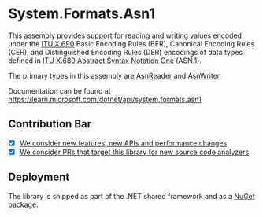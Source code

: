 # System.Formats.Asn1

This assembly provides support for reading and writing values encoded under the [ITU X.690](https://www.itu.int/rec/T-REC-X.690) Basic Encoding Rules (BER), Canonical Encoding Rules (CER), and Distinguished Encoding Rules (DER) encodings of data types defined in [ITU X.680 Abstract Syntax Notation One](https://www.itu.int/rec/T-REC-X.680) (ASN.1).

The primary types in this assembly are [AsnReader](https://learn.microsoft.com/dotnet/api/system.formats.asn1.asnreader) and [AsnWriter](https://learn.microsoft.com/dotnet/api/system.formats.asn1.asnwriter).

Documentation can be found at https://learn.microsoft.com/dotnet/api/system.formats.asn1

## Contribution Bar

- [x] [We consider new features, new APIs and performance changes](../../libraries/README.md#primary-bar)
- [x] [We consider PRs that target this library for new source code analyzers](../../libraries/README.md#secondary-bars)

## Deployment

The library is shipped as part of the .NET shared framework and as a [NuGet package](https://www.nuget.org/packages/System.Formats.Asn1).
